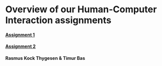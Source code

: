 # Overview of our Human-Computer Interaction assignments
#### [Assignment 1]
#### [Assignment 2]

#### Rasmus Kock Thygesen & Timur Bas


[Assignment 1]: https://timurbas.github.io/HCI/Assignment1/A1.html
[Assignment 2]: https://timurbas.github.io/HCI/Assignment2/DA4_g07_assignment2.pdf